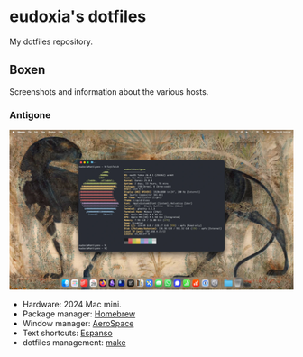 # eudoxia's dotfiles

My dotfiles repository.

## Boxen

Screenshots and information about the various hosts.

### Antigone

![Screenshot of a macOS desktop, showing a centered terminal window, displaying system information output by the fastfetch program.](images/antigone.webp)

- Hardware: 2024 Mac mini.
- Package manager: [Homebrew](https://brew.sh/)
- Window manager: [AeroSpace](https://github.com/nikitabobko/AeroSpace)
- Text shortcuts: [Espanso](https://espanso.org/)
- dotfiles management: [make](https://github.com/eudoxia0/dotfiles/blob/master/antigone/Makefile)
